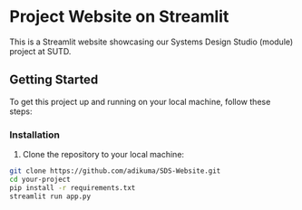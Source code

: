 # Project Website on Streamlit

This is a Streamlit website showcasing our Systems Design Studio (module) project at SUTD.
## Getting Started

To get this project up and running on your local machine, follow these steps:

### Installation

1. Clone the repository to your local machine:

```bash
git clone https://github.com/adikuma/SDS-Website.git
cd your-project
pip install -r requirements.txt
streamlit run app.py
```
